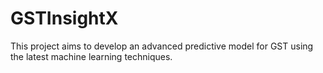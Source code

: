 # GSTInsightX

This project aims to develop an advanced predictive model for GST using the latest machine learning techniques.